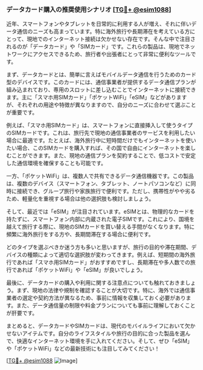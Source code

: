### データカード購入の推奨使用シナリオ [[TG💪+ @esim1088](https://t.me/s/esim1088)]

近年、スマートフォンやタブレットを日常的に利用する人が増え、それに伴いデータ通信のニーズも高まっています。特に海外旅行や長期滞在を考えている方にとって、現地でのインターネット接続は欠かせない存在です。そんな中で注目されるのが「データカード」や「SIMカード」です。これらの製品は、現地でネットワークにアクセスできるため、旅行者や出張者にとって非常に便利なツールです。

まず、データカードとは、簡単に言えばモバイルデータ通信を行うためのカード型のデバイスです。このカードには、通信事業者が提供するデータ通信プランが組み込まれており、専用のスロットに差し込むことでインターネットに接続できます。主に「スマホ用SIMカード」「ポケットWiFi」「eSIM」などがありますが、それぞれの用途や特徴が異なりますので、自分のニーズに合わせて選ぶことが重要です。

例えば、「スマホ用SIMカード」は、スマートフォンに直接挿入して使うタイプのSIMカードです。これは、旅行先で現地の通信事業者のサービスを利用したい場合に最適です。たとえば、海外旅行中に短時間だけでもインターネットを使いたい場合、このSIMカードを購入すれば、その国で自由にインターネットを楽しむことができます。また、現地の通信プランを契約することで、低コストで安定した通信環境を確保することも可能です。

一方、「ポケットWiFi」は、複数人で共有できるデータ通信機器です。この製品は、複数のデバイス（スマートフォン、タブレット、ノートパソコンなど）に同時に接続でき、グループ旅行や家族旅行で便利です。ただし、携帯性がやや劣るため、軽量化を重視する場合は他の選択肢も検討しましょう。

そして、最近では「eSIM」が注目されています。eSIMとは、物理的なカードを持たずに、スマートフォン内部に内蔵された電子SIMです。これにより、国境を越えて旅行する際に、現地のSIMカードを買い替える手間がなくなります。特に頻繁に海外旅行をする方や、長期間滞在する場合に便利です。

どのタイプを選ぶべきか迷う方も多いと思いますが、旅行の目的や滞在期間、デバイスの種類によって適切な選択肢が変わってきます。例えば、短期間の海外旅行であれば「スマホ用SIMカード」がおすすめですし、長期滞在や多人数での旅行であれば「ポケットWiFi」や「eSIM」が良いでしょう。

最後に、データカードの購入や利用に関する注意点についても触れておきましょう。まず、現地の法律や規制を確認することが大切です。特に、海外では通信事業者の選定や契約方法が異なるため、事前に情報を収集しておく必要があります。また、データ通信量の制限や料金プランについても事前に理解しておくことが肝要です。

まとめると、データカードやSIMカードは、現代のモバイルライフにおいて欠かせないアイテムです。自分のライフスタイルや旅行の目的に合った製品を選んで、快適なインターネット環境を手に入れてください。そして、ぜひ「eSIM」や「ポケットWiFi」などの最新技術にも注目してみてください！

[[TG💪+ @esim1088](https://t.me/s/esim1088) ![Image](https://i.postimg.cc/Y0z9fWf4/image.png)]
